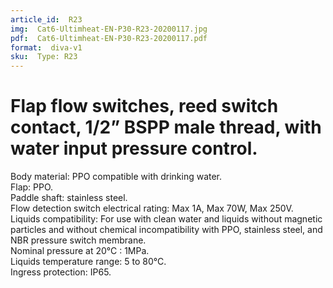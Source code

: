 ```yaml
---
article_id:  R23
img:  Cat6-Ultimheat-EN-P30-R23-20200117.jpg
pdf:  Cat6-Ultimheat-EN-P30-R23-20200117.pdf
format:  diva-v1
sku:  Type: R23
---
```


# Flap flow switches, reed switch contact, 1/2” BSPP male thread, with water input pressure control.

Body material: PPO compatible with drinking water.   
Flap: PPO.  
Paddle shaft: stainless steel.  
Flow detection switch electrical rating: Max 1A, Max 70W, Max 250V.   
Liquids compatibility: For use with clean water and liquids without magnetic 
particles and without chemical incompatibility with PPO, 
stainless steel, and NBR pressure switch membrane.  
Nominal pressure at 20°C : 1MPa.  
Liquids temperature range: 5 to 80°C.  
Ingress protection: IP65.  
